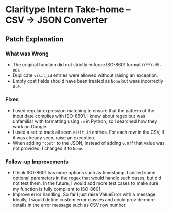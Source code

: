 # Claritype Intern Take‑home – CSV → JSON Converter

## Patch Explanation

### What was Wrong

- The original function did not strictly enforce ISO-8601 format (`YYYY-MM-DD`).
- Duplicate `visit_id` entries were allowed without raising an exception.
- Empty cost fields should have been treated as `None` but were incorrectly `0.0`.

### Fixes

- I used regular expression matching to ensure that the pattern of the input date
  complies with ISO-8601. I knew about regex but was unfamiliar with formatting
  using `re` in Python, so I searched how they work on Google.
- I used a set to track all seen `visit_id` entries. For each row in the CSV,
  if it was already seen, raise an exception.
- When adding `"cost"` to the JSON, instead of adding `0.0` if that value was not
  provided, I changed it to `None`.

### Follow-up Improvements

- I think ISO-8601 has more options such as timestamp. I added some optional
  parameters in the regex that would handle such cases, but did not test them. In
  the future, I would add more test cases to make sure my function is fully
  compliant to ISO-8601.
- Improve error handling. So far I just raise ValueError with a message. Ideally,
  I would define custom error classes and could provide more details in the error
  message such as CSV row number.

